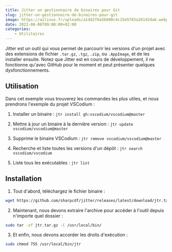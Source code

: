 ```yaml
---
title: Jitter un gestionnaire de binaires pour Git
slug: jitter-un-gestionnaire-de-binaires-pour-git
image: https://azlinux.fr/uploads/a1d42f9a5b090c4c15e5765a26142dab.webp
date: 2022-08-06T09:00:00+02:00
categories:
    - Utilitaires
---
```


Jitter est un outil qui vous permet de parcourir les versions d'un projet avec des extensions de fichier `.tar.gz`, `.tgz`, `.zip`, ou `.AppImage`, et de les installer ensuite. Notez que Jitter est en cours de développement, il ne fonctionne qu'avec GitHub pour le moment et peut présenter quelques dysfonctionnements.

## Utilisation

Dans cet exemple vous trouverez les commandes les plus utiles, et nous prendrons l'exemple du projet VSCodium :

1. Installer un binaire : `jtr install gh:vscodium/vscodium@master`

2. Mettre à jour un binaire à la dernière version : `jtr update vscodium/vscodium@master`

3. Supprime le binaire VSCodium : `jtr remove vscodium/vscodium@master`

4. Recherche et liste toutes les versions d'un dépôt : `jtr search vscodium/vscodium`

5. Liste tous les exécutables : `jtr list`

## Installation

1. Tout d'abord, téléchargez le fichier binaire :

```bash
wget https://github.com/sharpcdf/jitter/releases/latest/download/jtr.tar.gz
```

2. Maintenant, nous devons extraire l'archive pour accéder à l'outil depuis n'importe quel dossier :

```bash
sudo tar -xf jtr.tar.gz -C /usr/local/bin/
```

3. Et enfin, nous devons accorder les droits d'exécution :

```bash
sudo chmod 755 /usr/local/bin/jtr
```
